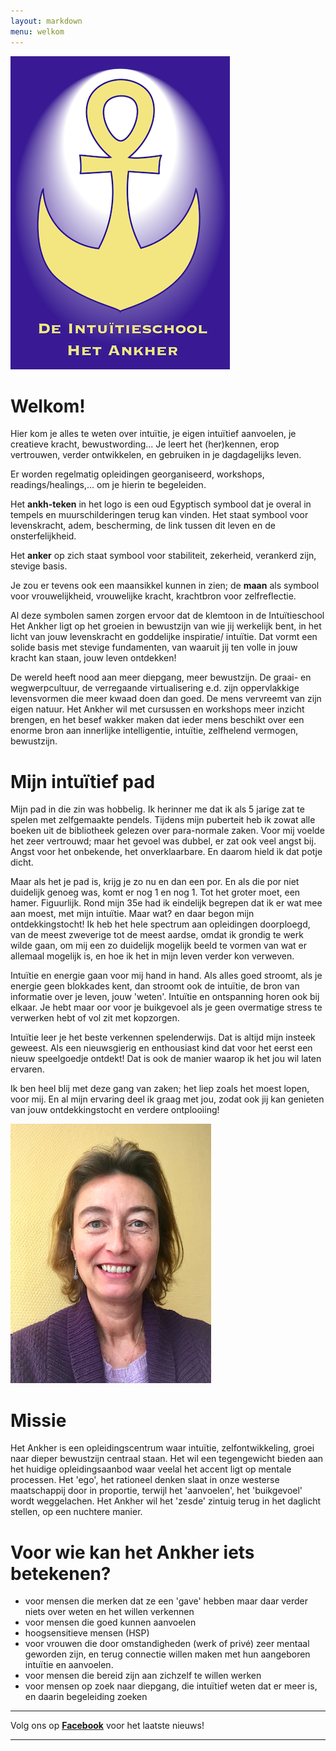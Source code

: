 ```yaml
---
layout: markdown
menu: welkom
---
```

![logo](images/logo.png)


# **Welkom!**  


Hier kom je alles te weten over intuïtie, je eigen intuïtief aanvoelen, je creatieve kracht, bewustwording...
Je leert het (her)kennen, erop vertrouwen, verder ontwikkelen, en gebruiken in je dagdagelijks leven.   

Er worden regelmatig opleidingen georganiseerd, workshops, readings/healings,... om je hierin te begeleiden. 

Het **ankh-teken** in het logo is een oud Egyptisch symbool dat je overal in tempels en muurschilderingen terug kan vinden. Het staat symbool voor levenskracht, adem, bescherming, de link tussen dit leven en de onsterfelijkheid.   

Het **anker** op zich staat symbool voor stabiliteit, zekerheid, verankerd zijn, stevige basis.   

Je zou er tevens ook een maansikkel kunnen in zien; de **maan** als symbool voor vrouwelijkheid, vrouwelijke kracht, krachtbron voor zelfreflectie.   

Al deze symbolen samen zorgen ervoor dat de klemtoon in de Intuïtieschool Het Ankher ligt op het groeien in bewustzijn van wie jij werkelijk bent, in het licht van jouw levenskracht en goddelijke inspiratie/ intuïtie. 
Dat vormt een solide basis met stevige fundamenten, van waaruit jij ten volle in jouw kracht kan staan, jouw leven ontdekken!

De wereld heeft nood aan meer diepgang, meer bewustzijn. De graai- en wegwerpcultuur, de verregaande virtualisering e.d. zijn oppervlakkige levensvormen die meer kwaad doen dan goed. De mens vervreemt van zijn eigen natuur. Het Ankher wil met cursussen en workshops meer inzicht brengen, en het besef wakker maken dat ieder mens beschikt over een enorme bron aan innerlijke intelligentie, intuïtie, zelfhelend vermogen, bewustzijn.  







# Mijn intuïtief pad


Mijn pad in die zin was hobbelig. Ik herinner me dat ik als 5 jarige zat te spelen met zelfgemaakte pendels. Tijdens mijn puberteit heb ik zowat alle boeken uit de bibliotheek gelezen over para-normale zaken. Voor mij voelde het zeer vertrouwd; maar het gevoel was dubbel, er zat ook veel angst bij. Angst voor het onbekende, het onverklaarbare. En daarom hield ik dat potje dicht.    

Maar als het je pad is, krijg je zo nu en dan een por. En als die por niet duidelijk genoeg was, komt er nog 1 en nog 1. Tot het groter moet, een hamer. Figuurlijk. Rond mijn 35e had ik eindelijk begrepen dat ik er wat mee aan moest, met mijn intuïtie. Maar wat? en daar begon mijn ontdekkingstocht! Ik heb het hele spectrum aan opleidingen doorploegd, van de meest zweverige tot de meest aardse, omdat ik grondig te werk wilde gaan, om mij een zo duidelijk mogelijk beeld te vormen van wat er allemaal mogelijk is, en hoe ik het in mijn leven verder kon verweven. 

Intuïtie en energie gaan voor mij hand in hand. Als alles goed stroomt, als je energie geen blokkades kent, dan stroomt ook de intuïtie, de bron van informatie over je leven, jouw 'weten'. 
Intuïtie en ontspanning horen ook bij elkaar. Je hebt maar oor voor je buikgevoel als je geen overmatige stress te verwerken hebt of vol zit met kopzorgen.

Intuïtie leer je het beste verkennen spelenderwijs. Dat is altijd mijn insteek geweest. Als een nieuwsgierig en enthousiast kind dat voor het eerst een nieuw speelgoedje ontdekt! Dat is ook de manier waarop ik het jou wil laten ervaren.

Ik ben heel blij met deze gang van zaken; het liep zoals het moest lopen, voor mij. En al mijn ervaring deel ik graag met jou, zodat ook jij kan genieten van jouw ontdekkingstocht en verdere ontplooiing!


![fotofrontwebsitemanopura](images/foto_mezelf_paars.png)





# Missie  
Het Ankher is een opleidingscentrum waar intuïtie, zelfontwikkeling, groei naar dieper bewustzijn centraal staan. Het wil een tegengewicht bieden aan het huidige opleidingsaanbod waar veelal het accent ligt op mentale processen. Het 'ego', het rationeel denken slaat in onze westerse maatschappij door in proportie, terwijl het 'aanvoelen', het 'buikgevoel' wordt weggelachen. Het Ankher wil het 'zesde' zintuig terug in het daglicht stellen, op een nuchtere manier.  






# Voor wie kan het Ankher iets betekenen?

+ voor mensen die merken dat ze een 'gave' hebben maar daar verder niets over weten en het willen verkennen
+ voor mensen die goed kunnen aanvoelen
+ hoogsensitieve mensen (HSP)
+ voor vrouwen die door omstandigheden (werk of privé) zeer mentaal geworden zijn, en terug connectie willen maken met hun aangeboren intuïtie en aanvoelen.
+ voor mensen die bereid zijn aan zichzelf te willen werken
+ voor mensen op zoek naar diepgang, die intuïtief weten dat er meer is, en daarin begeleiding zoeken





---  


Volg ons op [**Facebook**](https://www.facebook.com/manopura/) voor het laatste nieuws!

---


